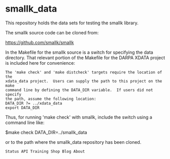 # smallk_data
This repository holds the data sets for testing
the smallk library. 

The smallk source code can be cloned from:

https://github.com/smallk/smallk

In the Makefile for the smallk source is a switch for
specifying the data directory. That relevant portion of the Makefile
for the DARPA XDATA project is included here for convenience:

    The 'make check' and 'make distcheck' targets require the location of the 
    xdata_data project.  Users can supply the path to this project on the make 
    command line by defining the DATA_DIR variable.  If users did not specify 
    the path, assume the following location:
    DATA_DIR ?= ../xdata_data
    export DATA_DIR

Thus, for running 'make check' with smallk, include the switch using a command line
like:

$make check DATA_DIR=../smallk_data

or to the path where the smallk_data repository has been cloned.

    Status API Training Shop Blog About 

